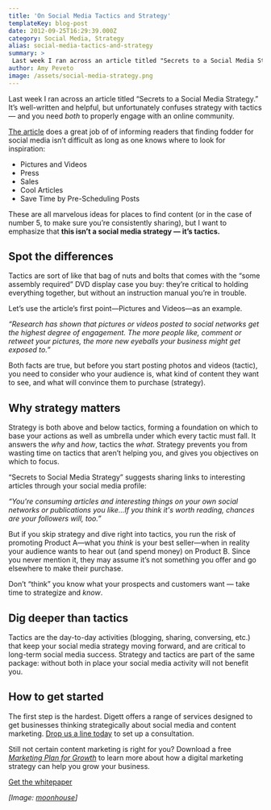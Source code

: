 ```yaml
---
title: 'On Social Media Tactics and Strategy'
templateKey: blog-post
date: 2012-09-25T16:29:39.000Z
category: Social Media, Strategy
alias: social-media-tactics-and-strategy
summary: > 
 Last week I ran across an article titled "Secrets to a Social Media Strategy." It’s well-written and helpful, but unfortunately confuses strategy with tactics — and you need both to properly engage with an online community.
author: Amy Peveto
image: /assets/social-media-strategy.png
---
```


Last week I ran across an article titled “Secrets to a Social Media Strategy.” It’s well-written and helpful, but unfortunately confuses strategy with tactics — and you need _both_ to properly engage with an online community.

[The article](http://www.inc.com/janine-popick/secrets-to-a-successful-social-media-strategy.html) does a great job of of informing readers that finding fodder for social media isn’t difficult as long as one knows where to look for inspiration:

*   Pictures and Videos
*   Press
*   Sales
*   Cool Articles
*   Save Time by Pre-Scheduling Posts

These are all marvelous ideas for places to find content (or in the case of number 5, to make sure you’re consistently sharing), but I want to emphasize that **this isn’t a social media strategy — it’s tactics.**

Spot the differences
--------------------

Tactics are sort of like that bag of nuts and bolts that comes with the “some assembly required” DVD display case you buy: they’re critical to holding everything together, but without an instruction manual you’re in trouble.

Let’s use the article’s first point—Pictures and Videos—as an example.

_“Research has shown that pictures or videos posted to social networks get the highest degree of engagement. The more people like, comment or retweet your pictures, the more new eyeballs your business might get exposed to.”_

Both facts are true, but before you start posting photos and videos (tactic), you need to consider who your audience is, what kind of content they want to see, and what will convince them to purchase (strategy).

Why strategy matters
--------------------

Strategy is both above and below tactics, forming a foundation on which to base your actions as well as umbrella under which every tactic must fall. It answers the _why_ and _how_, tactics the _what_. Strategy prevents you from wasting time on tactics that aren’t helping you, and gives you objectives on which to focus.

“Secrets to Social Media Strategy” suggests sharing links to interesting articles through your social media profile:

_“You're consuming articles and interesting things on your own social networks or publications you like...If you think it's worth reading, chances are your followers will, too.”_

But if you skip strategy and dive right into tactics, you run the risk of promoting Product A—what you _think_ is your best seller—when in reality your audience wants to hear out (and spend money) on Product B. Since you never mention it, they may assume it’s not something you offer and go elsewhere to make their purchase.

Don’t “think” you know what your prospects and customers want — take time to strategize and _know_.

Dig deeper than tactics
-----------------------

Tactics are the day-to-day activities (blogging, sharing, conversing, etc.) that keep your social media strategy moving forward, and are critical to long-term social media success. Strategy and tactics are part of the same package: without both in place your social media activity will not benefit you.

How to get started
------------------

The first step is the hardest. Digett offers a range of services designed to get businesses thinking strategically about social media and content marketing. [Drop us a line today](/contact-us) to set up a consultation.

Still not certain content marketing is right for you? Download a free [_Marketing Plan for Growth_](/marketing-plan-growth) to learn more about how a digital marketing strategy can help you grow your business.

[Get the whitepaper](/marketing-plan-growth)

_\[Image: [moonhouse](http://www.flickr.com/photos/moonhouse/2219017449/)\]_